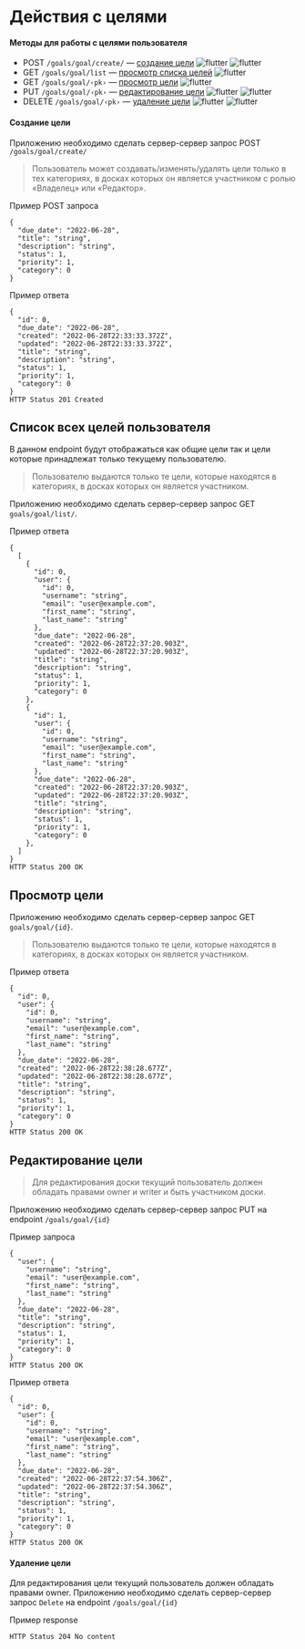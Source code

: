 # Действия с целями


#### Методы для работы с целями пользователя
* POST `/goals/goal/create/` — [cоздание цели](#Создание-цели) ![flutter](https://img.shields.io/badge/owner-00FFFF) ![flutter](https://img.shields.io/badge/writer-C0C0C0)
* GET `/goals/goal/list` — [просмотр списка целей](#список-целей-пользователя) ![flutter](https://img.shields.io/badge/boardparticipant-0000FF)
* GET `/goals/goal/‹pk›` — [просмотр цели](#просмотр-цели) ![flutter](https://img.shields.io/badge/boardparticipant-0000FF)
* PUT `/goals/goal/‹pk›` — [редактирование цели](#редактирование-цели) ![flutter](https://img.shields.io/badge/owner-00FFFF) ![flutter](https://img.shields.io/badge/writer-C0C0C0)
* DELETE `/goals/goal/‹pk›` — [удаление цели](#удаление-цели) ![flutter](https://img.shields.io/badge/owner-00FFFF) ![flutter](https://img.shields.io/badge/writer-C0C0C0)


#### Создание цели
Приложению необходимо сделать сервер-сервер запрос POST `/goals/goal/create/`
> Пользователь может создавать/изменять/удалять цели только в тех категориях, в досках которых он является участником с ролью «Владелец» или «Редактор».

Пример POST запроса
```
{
  "due_date": "2022-06-28",
  "title": "string",
  "description": "string",
  "status": 1,
  "priority": 1,
  "category": 0
}
```
Пример ответа
```
{
  "id": 0,
  "due_date": "2022-06-28",
  "created": "2022-06-28T22:33:33.372Z",
  "updated": "2022-06-28T22:33:33.372Z",
  "title": "string",
  "description": "string",
  "status": 1,
  "priority": 1,
  "category": 0
}
HTTP Status 201 Created
```

## Список всех целей пользователя
В данном endpoint будут отображаться как общие цели так и цели которые принадлежат только текущему пользователю.
>Пользователю выдаются только те цели, которые находятся в категориях, в досках которых он является участником.

Приложению необходимо сделать сервер-сервер запрос GET `goals/goal/list/`.

Пример ответа
```
{
  [
    {
      "id": 0,
      "user": {
        "id": 0,
        "username": "string",
        "email": "user@example.com",
        "first_name": "string",
        "last_name": "string"
      },
      "due_date": "2022-06-28",
      "created": "2022-06-28T22:37:20.903Z",
      "updated": "2022-06-28T22:37:20.903Z",
      "title": "string",
      "description": "string",
      "status": 1,
      "priority": 1,
      "category": 0
    },
    {
      "id": 1,
      "user": {
        "id": 0,
        "username": "string",
        "email": "user@example.com",
        "first_name": "string",
        "last_name": "string"
      },
      "due_date": "2022-06-28",
      "created": "2022-06-28T22:37:20.903Z",
      "updated": "2022-06-28T22:37:20.903Z",
      "title": "string",
      "description": "string",
      "status": 1,
      "priority": 1,
      "category": 0
    },
  ]
}
HTTP Status 200 OK
```
## Просмотр цели
Приложению необходимо сделать сервер-сервер запрос GET `goals/goal/{id}`.
>Пользователю выдаются только те цели, которые находятся в категориях, в досках которых он является участником.

Пример ответа
```
{
  "id": 0,
  "user": {
    "id": 0,
    "username": "string",
    "email": "user@example.com",
    "first_name": "string",
    "last_name": "string"
  },
  "due_date": "2022-06-28",
  "created": "2022-06-28T22:38:28.677Z",
  "updated": "2022-06-28T22:38:28.677Z",
  "title": "string",
  "description": "string",
  "status": 1,
  "priority": 1,
  "category": 0
}
HTTP Status 200 OK
```
## Редактирование цели
>Для редактирования доски текущий пользователь должен обладать правами owner и writer и быть участником доски.

Приложению необходимо сделать сервер-сервер запрос PUT на endpoint `/goals/goal/{id}`

Пример запроса
```
{
  "user": {
    "username": "string",
    "email": "user@example.com",
    "first_name": "string",
    "last_name": "string"
  },
  "due_date": "2022-06-28",
  "title": "string",
  "description": "string",
  "status": 1,
  "priority": 1,
  "category": 0
}
HTTP Status 200 OK
```

Пример ответа
```
{
  "id": 0,
  "user": {
    "id": 0,
    "username": "string",
    "email": "user@example.com",
    "first_name": "string",
    "last_name": "string"
  },
  "due_date": "2022-06-28",
  "created": "2022-06-28T22:37:54.306Z",
  "updated": "2022-06-28T22:37:54.306Z",
  "title": "string",
  "description": "string",
  "status": 1,
  "priority": 1,
  "category": 0
}
HTTP Status 200 OK
```
#### Удаление цели
Для редактирования цели текущий пользователь должен обладать правами owner.
Приложению необходимо сделать сервер-сервер запрос `Delete` на endpoint `/goals/goal/{id}`

Пример response
```
HTTP Status 204 No content
```